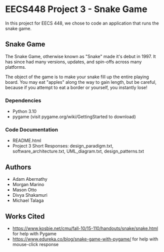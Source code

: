 # EECS448 Project 3 - Snake Game

In this project for EECS 448, we chose to code an application that runs the snake game.

## Snake Game

The Snake Game, otherwise known as "Snake" made it's debut in 1997. It has since had many versions, updates, and spin-offs across many platforms.

The object of the game is to make your snake fill up the entire playing board. You may eat "apples" along the way to gain length, but be careful, because if you attempt to eat a border or yourself, you instantly lose!

### Dependencies

* Python 3.10
* pygame (visit pygame.org/wiki/GettingStarted to download)

### Code Documentation

* README.html
* Project 3 Short Responses: design_paradigm.txt, software_architecture.txt, UML_diagram.txt, design_patterns.txt

## Authors
- Adam Abernathy
- Morgan Marino
- Mason Otto
- Divya Shakamuri
- Michael Talaga

## Works Cited

* https://www.kosbie.net/cmu/fall-10/15-110/handouts/snake/snake.html for help with Pygame
* https://www.edureka.co/blog/snake-game-with-pygame/ for help with mouse-click response
